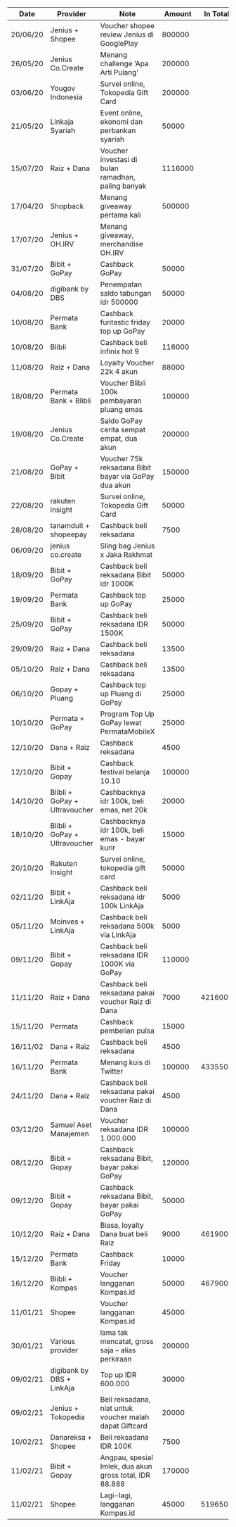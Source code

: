 | Date | Provider | Note | Amount | In Total |
|------|----------|------|--------|----------|	
| 20/06/20 |	Jenius + Shopee |	Voucher shopee review Jenius di GooglePlay|	800000 |
| 26/05/20 | Jenius Co.Create |	Menang challenge ‘Apa Arti Pulang’ |	200000 |
| 03/06/20 |	Yougov Indonesia |	Survei online, Tokopedia Gift Card | 200000	|
| 21/05/20 |	Linkaja Syariah |	Event online, ekonomi dan perbankan syariah |	50000 |
| 15/07/20 |	Raiz + Dana |	Voucher investasi di bulan ramadhan, paling banyak |	1116000	|
| 17/04/20 |	Shopback |	Menang giveaway pertama kali |	500000 |	
| 17/07/20 |	Jenius + OH.IRV |	Menang giveaway, merchandise OH.IRV | |		
| 31/07/20 |	Bibit + GoPay |	Cashback GoPay |	50000	|
| 04/08/20 |	digibank by DBS |	Penempatan saldo tabungan idr 500000 | 50000 |	
| 10/08/20 |	Permata Bank |	Cashback funtastic friday top up GoPay |	20000 |	
| 10/08/20 |	Blibli |	Cashback beli infinix hot 9 |	116000 |	
| 11/08/20 |	Raiz + Dana | Loyalty	Voucher 22k 4 akun |	88000	|
| 18/08/20 |	Permata Bank + Blibli	| Voucher Blibli 100k pembayaran pluang emas |	100000 |	
| 19/08/20 |	Jenius Co.Create |	Saldo GoPay cerita sempat empat, dua akun	| 200000	|
| 21/08/20 |	GoPay + Bibit |	Voucher 75k reksadana Bibit bayar via GoPay dua akun |	150000|	
| 22/08/20 |	rakuten insight |	Survei online, Tokopedia Gift Card |	50000 |	
| 28/08/20 |	tanamduit + shopeepay |	Cashback beli reksadana	| 7500 |	
| 06/09/20 |	jenius co.create |	Sling bag Jenius x Jaka Rakhmat	| |	
| 18/09/20 |	Bibit + GoPay |	Cashback beli reksadana Bibit idr 1000K|	50000	|
| 19/09/20 |	Permata Bank |	Cashback top up GoPay |	25000 |	
| 25/09/20 |	Bibit + GoPay |	Cashback beli reksadana IDR 1500K |	50000 |	
| 29/09/20 |	Raiz + Dana |	Cashback beli reksadana |	13500 |	
| 05/10/20 |	Raiz + Dana |	Cashback beli reksadana |	13500 |
| 06/10/20 |	Gopay + Pluang |	Cashback top up Pluang di GoPay |	25000	|
| 10/10/20 |	Permata + GoPay |	Program Top Up GoPay lewat PermataMobileX |	25000	|
| 12/10/20 |	Dana + Raiz |	Cashback reksadana |	4500 |	
| 12/10/20 |	Bibit + Gopay	| Cashback festival belanja 10.10 |	100000 |	
| 14/10/20 |	Blibli + GoPay + Ultravoucher |	Cashbacknya idr 100k, beli emas, net 20k |	20000 |	
| 18/10/20 |	Blibli + GoPay + Ultravoucher |	Cashbacknya idr 100k, beli emas - bayar kurir |	15000 |	
| 20/10/20 |	Rakuten Insight |	Survei online, tokopedia gift card |	50000 |	
| 02/11/20 |	Bibit + LinkAja |	Cashback beli reksadana idr 100k LinkAja |	5000 |	
| 05/11/20 |	Moinves + LinkAja |	Cashback beli reksadana 500k via LinkAja |	5000	|
| 09/11/20 |	Bibit + Gopay |	Cashback beli reksadana IDR 1000K via GoPay |	110000 |	
| 11/11/20 |	Raiz + Dana |	Cashback beli reksadana pakai voucher Raiz di Dana |	7000 |	4216000 |
| 15/11/20 |	Permata |	Cashback pembelian pulsa |	15000 |	
| 16/11/02 |	Dana + Raiz |	Cashback beli reksadana |	4500 |	
| 16/11/20 |	Permata Bank |	Menang kuis di Twitter |	100000 | 	4335500
| 24/11/20 |	Dana + Raiz |	Cashback beli reksadana pakai voucher Raiz di Dana |	4500	|
| 03/12/20 |	Samuel Aset Manajemen |	Voucher reksadana IDR 1.000.000 |	100000	|
| 08/12/20 |	Bibit + Gopay |	Cashback reksadana Bibit, bayar pakai GoPay |	120000	|
| 09/12/20 |	Bibit + Gopay |	Cashback reksadana Bibit, bayar pakai GoPay |	50000	|
| 10/12/20 |	Raiz + Dana |	Biasa, loyalty Dana buat beli Raiz |	9000 |	4619000 |
| 15/12/20 |	Permata Bank |	Cashback Friday |	10000	 |
| 16/12/20 |	Blibli + Kompas |	Voucher langganan Kompas.id |	50000 |	4679000 |
| 11/01/21 |	Shopee |	Voucher langganan Kompas.id |	45000	|
| 30/01/21 |	Various provider | lama tak mencatat, gross saja – alias perkiraan | 200000 |	
| 09/02/21 |	digibank by DBS + LinkAja |	Top up IDR 600.000	| 30000	|
| 09/02/21 |	Jenius + Tokopedia |	Beli reksadana, niat untuk voucher malah dapat Giftcard | 20000 |	
| 10/02/21 |	Danareksa + Shopee |	Beli reksadana IDR 100K |	7500 |	
| 11/02/21 |	Bibit + Gopay |	Angpau, spesial Imlek, dua akun gross total, IDR 88.888 | 170000	|
| 11/02/21 |	Shopee |	Lagi-lagi, langganan Kompas.id |	45000	| 5196500 |
